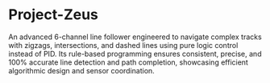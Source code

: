 # Project-Zeus
An advanced 6-channel line follower engineered to navigate complex tracks with zigzags, intersections, and dashed lines using pure logic control instead of PID. Its rule-based programming ensures consistent, precise, and 100% accurate line detection and path completion, showcasing efficient algorithmic design and sensor coordination.

